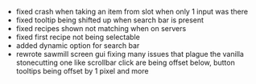 - fixed crash when taking an item from slot when only 1 input was there
- fixed tooltip being shifted up when search bar is present
- fixed recipes shown not matching when on servers
- fixed first recipe not being selectable
- added dynamic option for search bar
- rewrote sawmill screen gui fixing many issues that plague the vanilla stonecutting one like scrollbar click are being offset below, button tooltips being offset by 1 pixel and more